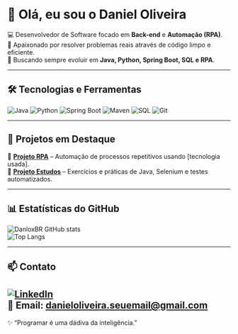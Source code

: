 # 👋 Olá, eu sou o Daniel Oliveira  

💻 Desenvolvedor de Software focado em **Back-end** e **Automação (RPA)**.  
🎯 Apaixonado por resolver problemas reais através de código limpo e eficiente.  
🚀 Buscando sempre evoluir em **Java, Python, Spring Boot, SQL e RPA**.  

---

## 🛠️ Tecnologias e Ferramentas

![Java](https://img.shields.io/badge/Java-ED8B00?style=for-the-badge&logo=openjdk&logoColor=white)
![Python](https://img.shields.io/badge/Python-3670A0?style=for-the-badge&logo=python&logoColor=ffdd54)
![Spring Boot](https://img.shields.io/badge/Spring%20Boot-6DB33F?style=for-the-badge&logo=springboot&logoColor=white)
![Maven](https://img.shields.io/badge/Maven-C71A36?style=for-the-badge&logo=apachemaven&logoColor=white)
![SQL](https://img.shields.io/badge/SQL-003B57?style=for-the-badge&logo=postgresql&logoColor=white)
![Git](https://img.shields.io/badge/Git-F05032?style=for-the-badge&logo=git&logoColor=white)

---

## 📌 Projetos em Destaque

🔹 [**Projeto RPA**](https://github.com/DanloxBR/RPA) – Automação de processos repetitivos usando [tecnologia usada].  
🔹 [**Projeto Estudos**](https://github.com/DanloxBR/Estudos) – Exercícios e práticas de Java, Selenium e testes automatizados.  


---

## 📊 Estatísticas do GitHub

![DanloxBR GitHub stats](https://github-readme-stats.vercel.app/api?username=DanloxBR&show_icons=true&theme=radical)  
![Top Langs](https://github-readme-stats.vercel.app/api/top-langs/?username=DanloxBR&layout=compact&theme=radical)

---

## 📫 Contato

[![LinkedIn](https://img.shields.io/badge/LinkedIn-blue?style=for-the-badge&logo=linkedin)](https://www.linkedin.com/in/daniel-santos-oliveira-2b91a237a/)  
📧 **Email:** [danieloliveira.seuemail@gmail.com]([mailto:danieloliveira.seuemail@gmail.com](https://mail.google.com/mail/u/0/#inbox))
---

✨ “Programar é uma dádiva da inteligência.”
